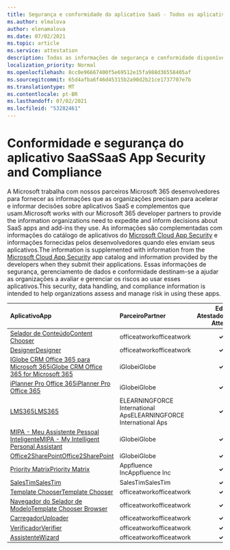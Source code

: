 ```yaml
---
title: Segurança e conformidade do aplicativo SaaS - Todos os aplicativos
ms.author: elmalova
author: elenamalova
ms.date: 07/02/2021
ms.topic: article
ms.service: attestation
description: Todas as informações de segurança e conformidade disponíveis para todos os aplicativos SaaS.
localization_priority: Normal
ms.openlocfilehash: 8cc0e96667400f5e69512e15fa988d36558405af
ms.sourcegitcommit: 65d4afba6f46d45315b2a90d2b21ce1737707e7b
ms.translationtype: MT
ms.contentlocale: pt-BR
ms.lasthandoff: 07/02/2021
ms.locfileid: "53282461"
---
```

# <a name="saas-app-security-and-compliance"></a><span data-ttu-id="82c40-103">Conformidade e segurança do aplicativo SaaS</span><span class="sxs-lookup"><span data-stu-id="82c40-103">SaaS App Security and Compliance</span></span>

<span data-ttu-id="82c40-104">A Microsoft trabalha com nossos parceiros Microsoft 365 desenvolvedores para fornecer as informações que as organizações precisam para acelerar e informar decisões sobre aplicativos SaaS e complementos que usam.</span><span class="sxs-lookup"><span data-stu-id="82c40-104">Microsoft works with our Microsoft 365 developer partners to provide the information organizations need to expedite and inform decisions about SaaS apps and add-ins they use.</span></span> <span data-ttu-id="82c40-105">As informações são complementadas com informações do catálogo de aplicativos do [Microsoft Cloud App Security](https://www.microsoft.com/en-us/enterprise-mobility-security/cloud-app-security) e informações fornecidas pelos desenvolvedores quando eles enviam seus aplicativos.</span><span class="sxs-lookup"><span data-stu-id="82c40-105">The information is supplemented with information from the [Microsoft Cloud App Security](https://www.microsoft.com/en-us/enterprise-mobility-security/cloud-app-security) app catalog and information provided by the developers when they submit their applications.</span></span> <span data-ttu-id="82c40-106">Essas informações de segurança, gerenciamento de dados e conformidade destinam-se a ajudar as organizações a avaliar e gerenciar os riscos ao usar esses aplicativos.</span><span class="sxs-lookup"><span data-stu-id="82c40-106">This security, data handling, and compliance information is intended to help organizations assess and manage risk in using these apps.</span></span>

| <span data-ttu-id="82c40-107">**Aplicativo**</span><span class="sxs-lookup"><span data-stu-id="82c40-107">**App**</span></span> | <span data-ttu-id="82c40-108">**Parceiro**</span><span class="sxs-lookup"><span data-stu-id="82c40-108">**Partner**</span></span> | <span data-ttu-id="82c40-109">**Editor Atestado**</span><span class="sxs-lookup"><span data-stu-id="82c40-109">**Publisher Attested**</span></span> | <span data-ttu-id="82c40-110">**Certificado**</span><span class="sxs-lookup"><span data-stu-id="82c40-110">**Certified**</span></span> |
|:--------|:------------|:----------------------:|:-------------:|
| [<span data-ttu-id="82c40-111">Selador de Conteúdo</span><span class="sxs-lookup"><span data-stu-id="82c40-111">Content Chooser</span></span>](./officeatwork-content-chooser.md) | <span data-ttu-id="82c40-112">officeatwork</span><span class="sxs-lookup"><span data-stu-id="82c40-112">officeatwork</span></span> | <span data-ttu-id="82c40-113">**✓**</span><span class="sxs-lookup"><span data-stu-id="82c40-113">**✓**</span></span> |  |
| [<span data-ttu-id="82c40-114">Designer</span><span class="sxs-lookup"><span data-stu-id="82c40-114">Designer</span></span>](./officeatwork-designer.md) | <span data-ttu-id="82c40-115">officeatwork</span><span class="sxs-lookup"><span data-stu-id="82c40-115">officeatwork</span></span> | <span data-ttu-id="82c40-116">**✓**</span><span class="sxs-lookup"><span data-stu-id="82c40-116">**✓**</span></span> |  |
| [<span data-ttu-id="82c40-117">IGlobe CRM Office 365 para Microsoft 365</span><span class="sxs-lookup"><span data-stu-id="82c40-117">iGlobe CRM Office 365 for Microsoft 365</span></span>](./iglobe-crm-office-365-for-microsoft.md) | <span data-ttu-id="82c40-118">iGlobe</span><span class="sxs-lookup"><span data-stu-id="82c40-118">iGlobe</span></span> | <span data-ttu-id="82c40-119">**✓**</span><span class="sxs-lookup"><span data-stu-id="82c40-119">**✓**</span></span> |  |
| [<span data-ttu-id="82c40-120">iPlanner Pro Office 365</span><span class="sxs-lookup"><span data-stu-id="82c40-120">iPlanner Pro Office 365</span></span>](./iglobe-iplanner-pro-office-365.md) | <span data-ttu-id="82c40-121">iGlobe</span><span class="sxs-lookup"><span data-stu-id="82c40-121">iGlobe</span></span> | <span data-ttu-id="82c40-122">**✓**</span><span class="sxs-lookup"><span data-stu-id="82c40-122">**✓**</span></span> |  |
| [<span data-ttu-id="82c40-123">LMS365</span><span class="sxs-lookup"><span data-stu-id="82c40-123">LMS365</span></span>](./elearningforce-international-aps-lms365.md) | <span data-ttu-id="82c40-124">ELEARNINGFORCE International Aps</span><span class="sxs-lookup"><span data-stu-id="82c40-124">ELEARNINGFORCE International Aps</span></span> | <span data-ttu-id="82c40-125">**✓**</span><span class="sxs-lookup"><span data-stu-id="82c40-125">**✓**</span></span> | <img alt="Certified application badge" src="../media/certified-badge.png" height="25" width="25" /> |
| [<span data-ttu-id="82c40-126">MIPA - Meu Assistente Pessoal Inteligente</span><span class="sxs-lookup"><span data-stu-id="82c40-126">MIPA - My Intelligent Personal Assistant</span></span>](./iglobe-mipa-my-intelligent-personal-assistant.md) | <span data-ttu-id="82c40-127">iGlobe</span><span class="sxs-lookup"><span data-stu-id="82c40-127">iGlobe</span></span> | <span data-ttu-id="82c40-128">**✓**</span><span class="sxs-lookup"><span data-stu-id="82c40-128">**✓**</span></span> |  |
| [<span data-ttu-id="82c40-129">Office2SharePoint</span><span class="sxs-lookup"><span data-stu-id="82c40-129">Office2SharePoint</span></span>](./iglobe-office2sharepoint.md) | <span data-ttu-id="82c40-130">iGlobe</span><span class="sxs-lookup"><span data-stu-id="82c40-130">iGlobe</span></span> | <span data-ttu-id="82c40-131">**✓**</span><span class="sxs-lookup"><span data-stu-id="82c40-131">**✓**</span></span> |  |
| [<span data-ttu-id="82c40-132">Priority Matrix</span><span class="sxs-lookup"><span data-stu-id="82c40-132">Priority Matrix</span></span>](./appfluence-inc-priority-matrix.md) | <span data-ttu-id="82c40-133">Appfluence Inc</span><span class="sxs-lookup"><span data-stu-id="82c40-133">Appfluence Inc</span></span> | <span data-ttu-id="82c40-134">**✓**</span><span class="sxs-lookup"><span data-stu-id="82c40-134">**✓**</span></span> | <img alt="Certified application badge" src="../media/certified-badge.png" height="25" width="25" /> |
| [<span data-ttu-id="82c40-135">SalesTim</span><span class="sxs-lookup"><span data-stu-id="82c40-135">SalesTim</span></span>](./salestim.md) | <span data-ttu-id="82c40-136">SalesTim</span><span class="sxs-lookup"><span data-stu-id="82c40-136">SalesTim</span></span> | <span data-ttu-id="82c40-137">**✓**</span><span class="sxs-lookup"><span data-stu-id="82c40-137">**✓**</span></span> |  |
| [<span data-ttu-id="82c40-138">Template Chooser</span><span class="sxs-lookup"><span data-stu-id="82c40-138">Template Chooser</span></span>](./officeatwork-template-chooser.md) | <span data-ttu-id="82c40-139">officeatwork</span><span class="sxs-lookup"><span data-stu-id="82c40-139">officeatwork</span></span> | <span data-ttu-id="82c40-140">**✓**</span><span class="sxs-lookup"><span data-stu-id="82c40-140">**✓**</span></span> |  |
| [<span data-ttu-id="82c40-141">Navegador do Selador de Modelo</span><span class="sxs-lookup"><span data-stu-id="82c40-141">Template Chooser Browser</span></span>](./officeatwork-template-chooser-browser.md) | <span data-ttu-id="82c40-142">officeatwork</span><span class="sxs-lookup"><span data-stu-id="82c40-142">officeatwork</span></span> | <span data-ttu-id="82c40-143">**✓**</span><span class="sxs-lookup"><span data-stu-id="82c40-143">**✓**</span></span> |  |
| [<span data-ttu-id="82c40-144">Carregador</span><span class="sxs-lookup"><span data-stu-id="82c40-144">Uploader</span></span>](./officeatwork-uploader.md) | <span data-ttu-id="82c40-145">officeatwork</span><span class="sxs-lookup"><span data-stu-id="82c40-145">officeatwork</span></span> | <span data-ttu-id="82c40-146">**✓**</span><span class="sxs-lookup"><span data-stu-id="82c40-146">**✓**</span></span> |  |
| [<span data-ttu-id="82c40-147">Verificador</span><span class="sxs-lookup"><span data-stu-id="82c40-147">Verifier</span></span>](./officeatwork-verifier.md) | <span data-ttu-id="82c40-148">officeatwork</span><span class="sxs-lookup"><span data-stu-id="82c40-148">officeatwork</span></span> | <span data-ttu-id="82c40-149">**✓**</span><span class="sxs-lookup"><span data-stu-id="82c40-149">**✓**</span></span> |  |
| [<span data-ttu-id="82c40-150">Assistente</span><span class="sxs-lookup"><span data-stu-id="82c40-150">Wizard</span></span>](./officeatwork-wizard.md) | <span data-ttu-id="82c40-151">officeatwork</span><span class="sxs-lookup"><span data-stu-id="82c40-151">officeatwork</span></span> | <span data-ttu-id="82c40-152">**✓**</span><span class="sxs-lookup"><span data-stu-id="82c40-152">**✓**</span></span> |  |
